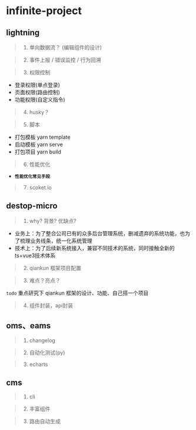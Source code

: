 # infinite-project

## lightning

> 1. 单向数据流？ (编辑组件的设计)

> 2. 事件上报 / 错误监控 / 行为回溯
  
> 3. 权限控制

- 登录权限(单点登录)
- 页面权限(路由控制)
- 功能权限(自定义指令)

> 4. husky？

> 5. 脚本

- 打包模板 yarn template
- 启动模板 yarn serve
- 打包项目 yarn build

> 6. 性能优化

- **`性能优化常见手段`**

> 7. scoket.io


## destop-micro
> 1. why? 背景? 优缺点? 

- 业务上：为了整合公司已有的众多后台管理系统，删减遗弃的系统功能，也为了梳理业务线条，统一化系统管理
- 技术上：为了后续新系统接入，兼容不同技术的系统，同时接触全新的ts+vue3技术体系

> 2. qiankun 框架项目配置

> 3. 难点？亮点？

`todo` 重点研究下 qiankun 框架的设计、功能、自己搭一个项目

> 4. 组件封装，api封装


## oms、eams  
> 1. changelog

> 2. 自动化测试(py)

> 3. echarts


## cms
> 1. cli

> 2. 丰富组件

> 3. 路由自动生成